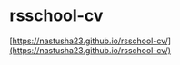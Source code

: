 # rsschool-cv
[https://nastusha23.github.io/rsschool-cv/](https://nastusha23.github.io/rsschool-cv/)
